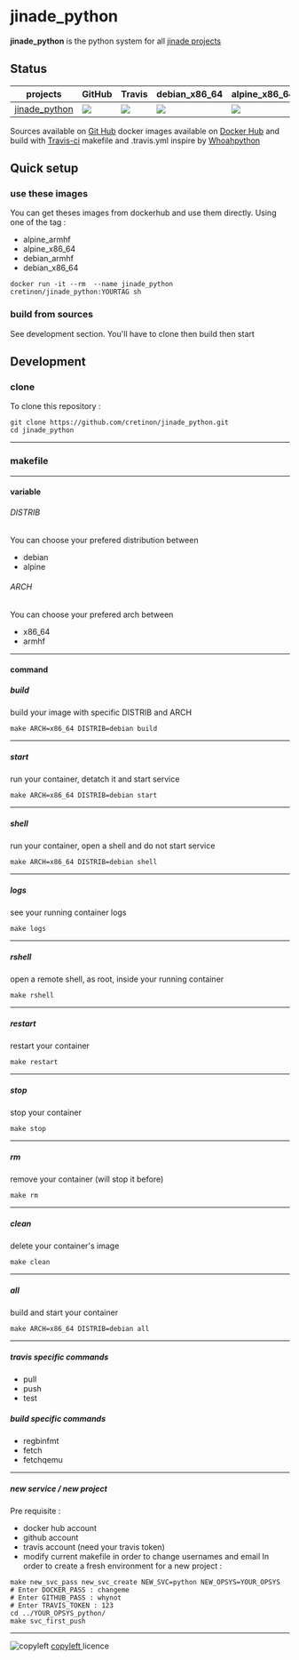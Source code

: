 # jinade_python 

**jinade_python** is the python system for all [jinade projects](https://github.com/cretinon/jinade)

## Status
 projects  |  GitHub | Travis | debian_x86_64 | alpine_x86_64 | debian_armhf | alpine_armhf
 ------------  |  ------------ | ------------ | ------------ | ------------ | ------------ | ------------
[jinade_python](https://github.com/cretinon/jinade_python) | ![](https://img.shields.io/github/last-commit/cretinon/jinade_python.svg) | ![](https://travis-ci.org/cretinon/jinade_python.svg?branch=master) | ![](https://images.microbadger.com/badges/image/cretinon/jinade_python:debian_x86_64.svg)  | ![](https://images.microbadger.com/badges/image/cretinon/jinade_python:alpine_x86_64.svg) |  ![](https://images.microbadger.com/badges/image/cretinon/jinade_python:debian_armhf.svg) | ![](https://images.microbadger.com/badges/image/cretinon/jinade_python:alpine_armhf.svg)

Sources available on [Git Hub](https://github.com/cretinon/jinade_python) docker images available on [Docker Hub](https://hub.docker.com/r/cretinon/jinade_python/tags/) and build with [Travis-ci](https://travis-ci.org/cretinon/jinade_python)
makefile and .travis.yml inspire by [Whoahpython](https://github.com/woahpython/)

## Quick setup
### use these images
You can get theses images from dockerhub and use them directly.
Using one of the tag :
* alpine_armhf
* alpine_x86_64
* debian_armhf
* debian_x86_64
```
docker run -it --rm  --name jinade_python cretinon/jinade_python:YOURTAG sh
```
### build from sources
See development section. You'll have to clone then build then start
## Development
### clone
To clone this repository :
```
git clone https://github.com/cretinon/jinade_python.git
cd jinade_python
```
---
### makefile
---
#### variable

###### DISTRIB
You can choose your prefered distribution between
* debian
* alpine
###### ARCH
You can choose your prefered arch between
* x86_64
* armhf
---
#### command
##### build
build your image with specific DISTRIB and ARCH
```
make ARCH=x86_64 DISTRIB=debian build
```
---
##### start
run your container, detatch it and start service
```
make ARCH=x86_64 DISTRIB=debian start
```
---
##### shell
run your container, open a shell and do not start service
```
make ARCH=x86_64 DISTRIB=debian shell
```
---
##### logs
see your running container logs
```
make logs
```
---
##### rshell
open a remote shell, as root, inside your running container
```
make rshell
```
---
##### restart
restart your container
```
make restart
```
---
##### stop
stop your container
```
make stop
```
---
##### rm
remove your container (will stop it before)
```
make rm
```
---
##### clean
delete your container's image
```
make clean
```
---
##### all
build and start your container
```
make ARCH=x86_64 DISTRIB=debian all
```
---
##### travis specific commands
* pull
* push
* test
##### build specific commands
* regbinfmt
* fetch
* fetchqemu
---
##### new service / new project
Pre requisite :
* docker hub account
* github account
* travis account (need your travis token)
* modify current makefile in order to change usernames and email
In order to create a fresh environment for a new project :
```
make new_svc_pass new_svc_create NEW_SVC=python NEW_OPSYS=YOUR_OPSYS
# Enter DOCKER_PASS : changeme
# Enter GITHUB_PASS : whynot
# Enter TRAVIS_TOKEN : 123
cd ../YOUR_OPSYS_python/
make svc_first_push
```
---

![copyleft](https://upload.wikimedia.org/wikipedia/commons/c/c4/License_icon-copyleft-88x31.svg)
 [copyleft ](https://www.gnu.org/licenses/copyleft.html) licence
